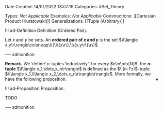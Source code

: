 <br />
<br />

Date Created: 14/01/2022 18:07:19
Categories: #Set_Theory

Types: _Not Applicable_
Examples: _Not Applicable_ 
Constructions: [[Cartesian Product (Kuratowski)]]
Generalizations: [[Tuple (Arbitrary)]]

!!! ad-Definition Definition (Ordered Pair).

Let $x$ and $y$ be sets. An **ordered pair of $x$ and $y$** is the set $\l\langle x,y\r\rangle\coloneqq\l\{\l\{x\r\},\l\{x,y\r\}\r\}$.

--- admonition

**Remark.** We $\textrm{`}$define$\textrm{'}$ $n$-tuples $\textrm{`}$inductively$\textrm{'}$: for every $n\in\mb{N}$, the **$n$-tuple** $\l\langle x_1,\dots,x_n\r\rangle$ is defined as the $\l(n-1\r)$-tuple $\l\langle x_1,\l\langle x_2,\dots,x_n\r\rangle\r\rangle$. More formally, we have the following proposition.<span style="float:right;">$\blacklozenge$</span>

!!! ad-Proposition Proposition.

TODO

--- admonition
